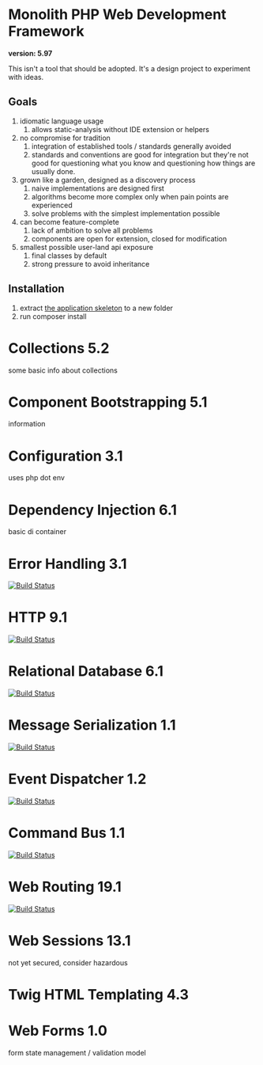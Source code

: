 # Monolith PHP Web Development Framework

**version: 5.97**

This isn't a tool that should be adopted. It's a design project to experiment with ideas.

## Goals

1. idiomatic language usage
    1. allows static-analysis without IDE extension or helpers
2. no compromise for tradition
    1. integration of established tools / standards generally avoided
    2. standards and conventions are good for integration but they're not good for questioning what you know and questioning how things are usually done.
3. grown like a garden, designed as a discovery process
    1. naive implementations are designed first
    2. algorithms become more complex only when pain points are experienced
    3. solve problems with the simplest implementation possible
4. can become feature-complete
    1. lack of ambition to solve all problems
    2. components are open for extension, closed for modification
5. smallest possible user-land api exposure
    1. final classes by default
    2. strong pressure to avoid inheritance

## Installation

1. extract [the application skeleton](https://github.com/monolith-php/application-skeleton/archive/master.zip) to a new folder
2. run composer install
# Collections 5.2

some basic info about collections

# Component Bootstrapping 5.1

information

# Configuration 3.1

uses php dot env

# Dependency Injection 6.1

basic di container

# Error Handling 3.1

[![Build Status](https://travis-ci.org/monolith-php/error-handling.svg?branch=master)](https://travis-ci.org/monolith-php/error-handling)

# HTTP 9.1

[![Build Status](https://travis-ci.org/monolith-php/http.svg?branch=master)](https://travis-ci.org/monolith-php/http)
# Relational Database 6.1

[![Build Status](https://travis-ci.org/monolith-php/relational-database.svg?branch=master)](https://travis-ci.org/monolith-php/relational-database)
# Message Serialization 1.1

[![Build Status](https://travis-ci.org/monolith-php/message-serialization.svg?branch=master)](https://travis-ci.org/monolith-php/message-serialization)
# Event Dispatcher 1.2

[![Build Status](https://travis-ci.org/monolith-php/event-dispatcher.svg?branch=master)](https://travis-ci.org/monolith-php/event-dispatcher)
# Command Bus 1.1

[![Build Status](https://travis-ci.org/monolith-php/command-bus.svg?branch=master)](https://travis-ci.org/monolith-php/command-bus)
# Web Routing 19.1

[![Build Status](https://travis-ci.org/monolith-php/web-routing.svg?branch=master)](https://travis-ci.org/monolith-php/web-routing)

# Web Sessions 13.1

not yet secured, consider hazardous
# Twig HTML Templating 4.3


# Web Forms 1.0

form state management / validation model

